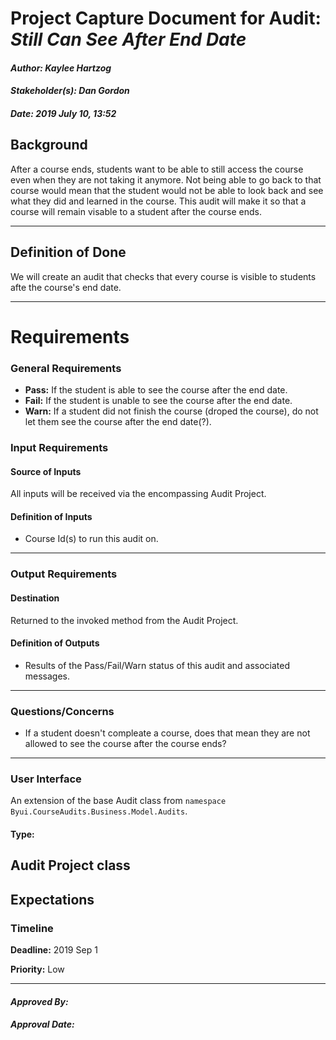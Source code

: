 # Project Capture Document for Audit: _Still Can See After End Date_ 
#### *Author: Kaylee Hartzog*
#### *Stakeholder(s): Dan Gordon*
#### *Date: 2019 July 10, 13:52*
## Background
After a course ends, students want to be able to still access the course even when they are not taking it anymore. Not being able to go back to that course would mean that the student would not be able to look back and see what they did and learned in the course. This audit will make it so that a course will remain visable to a student after the course ends.

-----
## Definition of Done
We will create an audit that checks that every course is visible to students afte the course's end date.

-----
# Requirements
### General Requirements
- **Pass:** If the student is able to see the course after the end date.
- **Fail:** If the student is unable to see the course after the end date.
- **Warn:** If a student did not finish the course (droped the course), do not let them see the course after the end date(?).

### Input Requirements
#### Source of Inputs
All inputs will be received via the encompassing Audit Project.
#### Definition of Inputs
<!-- TBD: do not fill out just yet -->
- Course Id(s) to run this audit on.
---
### Output Requirements
#### Destination
Returned to the invoked method from the Audit Project.
#### Definition of Outputs
<!-- TBD: do not fill out just yet -->
- Results of the Pass/Fail/Warn status of this audit and associated messages.
---
### Questions/Concerns
- If a student doesn't compleate a course, does that mean they are not allowed to see the course after the course ends?
---
### User Interface
An extension of the base Audit class from `namespace Byui.CourseAudits.Business.Model.Audits`.
#### Type:
Audit Project class
-----
## Expectations
### Timeline
**Deadline:** 2019 Sep 1

**Priority:** Low

-----
#### *Approved By:* 
#### *Approval Date:*
